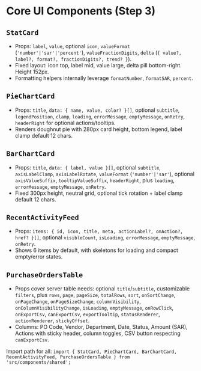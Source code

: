 # Core UI Components (Step 3)

## `StatCard`
- Props: `label`, `value`, optional `icon`, `valueFormat` (`'number'|'sar'|'percent'`), `valueFractionDigits`, `delta` (`{ value?, label?, format?, fractionDigits?, trend? }`).
- Fixed layout: icon top, label mid, value large, delta pill bottom-right. Height 152px.
- Formatting helpers internally leverage `formatNumber`, `formatSAR`, `percent`.

## `PieChartCard`
- Props: `title`, `data: { name, value, color? }[]`, optional `subtitle`, `legendPosition`, `clamp`, `loading`, `errorMessage`, `emptyMessage`, `onRetry`, `headerRight` for optional actions/tooltips.
- Renders doughnut pie with 280px card height, bottom legend, label clamp default 12 chars.

## `BarChartCard`
- Props: `title`, `data: { label, value }[]`, optional `subtitle`, `axisLabelClamp`, `axisLabelRotate`, `valueFormat` (`'number'|'sar'`), optional `axisValueSuffix`, `tooltipValueSuffix`, `headerRight`, plus `loading`, `errorMessage`, `emptyMessage`, `onRetry`.
- Fixed 300px height, neutral grid, optional tick rotation + label clamp default 12 chars.

## `RecentActivityFeed`
- Props: `items: { id, icon, title, meta, actionLabel?, onAction?, href? }[]`, optional `visibleCount`, `isLoading`, `errorMessage`, `emptyMessage`, `onRetry`.
- Shows 6 items by default, with skeletons for loading and compact empty/error states.

## `PurchaseOrdersTable`
- Props cover server table needs: optional `title`/`subtitle`, customizable `filters`, plus `rows`, `page`, `pageSize`, `totalRows`, `sort`, `onSortChange`, `onPageChange`, `onPageSizeChange`, `columnVisibility`, `onColumnVisibilityChange`, `isLoading`, `emptyMessage`, `onRowClick`, `onExportCsv`, `canExportCsv`, `exportTooltip`, `statusRenderer`, `actionRenderer`, `stickyOffset`.
- Columns: PO Code, Vendor, Department, Date, Status, Amount (SAR), Actions with sticky header, column toggles, CSV button respecting `canExportCsv`.

Import path for all: `import { StatCard, PieChartCard, BarChartCard, RecentActivityFeed, PurchaseOrdersTable } from 'src/components/shared';`
